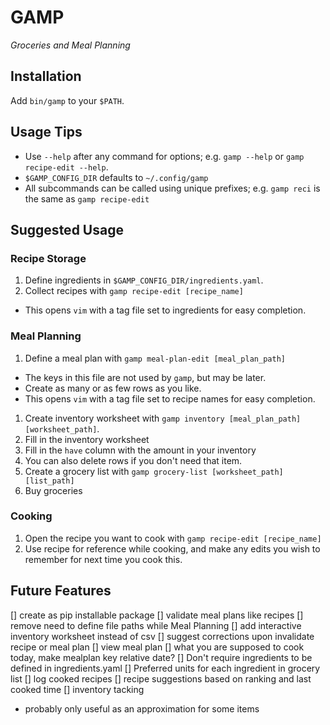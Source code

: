 # GAMP
_Groceries and Meal Planning_

## Installation

Add `bin/gamp` to your `$PATH`.

## Usage Tips

- Use `--help` after any command for options; e.g. `gamp --help` or `gamp recipe-edit --help`.
- `$GAMP_CONFIG_DIR` defaults to `~/.config/gamp`
- All subcommands can be called using unique prefixes; e.g. `gamp reci` is the same as `gamp recipe-edit`


## Suggested Usage

### Recipe Storage

1. Define ingredients in `$GAMP_CONFIG_DIR/ingredients.yaml`.
1. Collect recipes with `gamp recipe-edit [recipe_name]`
  - This opens `vim` with a tag file set to ingredients for easy completion.

### Meal Planning
1. Define a meal plan with `gamp meal-plan-edit [meal_plan_path]`
  - The keys in this file are not used by `gamp`, but may be later.
  - Create as many or as few rows as you like.
  - This opens `vim` with a tag file set to recipe names for easy completion.
1. Create inventory worksheet with `gamp inventory [meal_plan_path] [worksheet_path]`.
1. Fill in the inventory worksheet
  1. Fill in the `have` column with the amount in your inventory
  1. You can also delete rows if you don't need that item.
1. Create a grocery list with `gamp grocery-list [worksheet_path] [list_path]`
1. Buy groceries

### Cooking
1. Open the recipe you want to cook with `gamp recipe-edit [recipe_name]`
1. Use recipe for reference while cooking, and make any edits you wish to
   remember for next time you cook this.

## Future Features
[] create as pip installable package
[] validate meal plans like recipes
[] remove need to define file paths while Meal Planning
  [] add interactive inventory worksheet instead of csv
[] suggest corrections upon invalidate recipe or meal plan
[] view meal plan
  [] what you are supposed to cook today, make mealplan key relative date?
[] Don't require ingredients to be defined in ingredients.yaml
[] Preferred units for each ingredient in grocery list
[] log cooked recipes
  [] recipe suggestions based on ranking and last cooked time
[] inventory tacking
  - probably only useful as an approximation for some items
